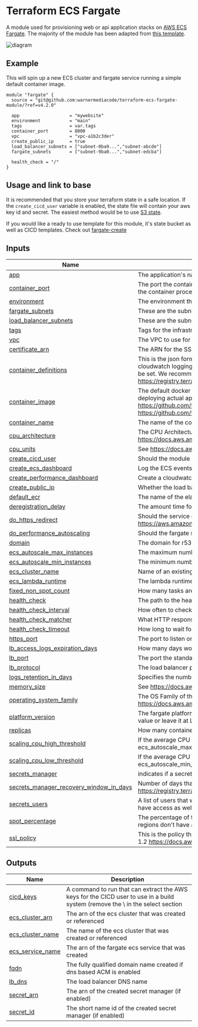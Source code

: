 <!-- BEGIN_TF_DOCS -->
# Terraform ECS Fargate

A module used for provisioning web or api application stacks on [AWS ECS Fargate][fargate]. The majority of the module has been adapted from [this template][fargate-template].

![diagram](diagram.png)

## Example
This will spin up a new ECS cluster and fargate service running a simple default container image.

```
module "fargate" {
  source = "git@github.com:warnermediacode/terraform-ecs-fargate-module/?ref=v4.2.0"

  app                   = "mywebsite"
  environment           = "main"
  tags                  = var.tags
  container_port        = 8000
  vpc                   = "vpc-a1b2c3der"
  create_public_ip      = true
  load_balancer_subnets = ["subnet-0ba9...","subnet-abcde"]
  fargate_subnets       = ["subnet-9ba0...","subnet-edcba"]

  health_check = "/"
}
```

## Usage and link to base

It is recommended that you store your terraform state in a safe location. If the `create_cicd_user` variable is enabled, the state file will contain your aws key id and secret. The easiest method would be to use [S3 state][s3-state].

If you would like a ready to use template for this module, it's state bucket as well as CICD templates. Check out [fargate-create][fargate-create]

## Inputs

| Name | Description | Type | Default | Required |
|------|-------------|------|---------|:--------:|
| <a name="input_app"></a> [app](#input\_app) | The application's name | `string` | n/a | yes |
| <a name="input_container_port"></a> [container\_port](#input\_container\_port) | The port the container will listen on, used for load balancer health check Best practice is that this value is higher than 1024 so the container processes isn't running at root. | `string` | n/a | yes |
| <a name="input_environment"></a> [environment](#input\_environment) | The environment that is being built | `string` | n/a | yes |
| <a name="input_fargate_subnets"></a> [fargate\_subnets](#input\_fargate\_subnets) | These are the subnet ids that the containers will use | `list(any)` | n/a | yes |
| <a name="input_load_balancer_subnets"></a> [load\_balancer\_subnets](#input\_load\_balancer\_subnets) | These are the subnet ids that the load balancer will use | `list(any)` | n/a | yes |
| <a name="input_tags"></a> [tags](#input\_tags) | Tags for the infrastructure | `map(string)` | n/a | yes |
| <a name="input_vpc"></a> [vpc](#input\_vpc) | The VPC to use for the Fargate cluster | `any` | n/a | yes |
| <a name="input_certificate_arn"></a> [certificate\_arn](#input\_certificate\_arn) | The ARN for the SSL certificate, if this is not blank it will use it instead of requesting a dns validated ACM certificate | `string` | `""` | no |
| <a name="input_container_definitions"></a> [container\_definitions](#input\_container\_definitions) | This is the json formatted container definition for the task. By default, a definition with the indicated container image and cloudwatch logging will be provided. Setting this will override the defaults allowing configuration like environment variables to be set. We recommend using this module to help build the json rather than doing it in a large string: https://registry.terraform.io/modules/cloudposse/ecs-container-definition/aws/latest | `string` | `""` | no |
| <a name="input_container_image"></a> [container\_image](#input\_container\_image) | The default docker image to deploy with the infrastructure. Note that you can use the fargate CLI for application concerns like deploying actual application images and environment variables on top of the infrastructure provisioned by this template https://github.com/turnerlabs/fargate note that the source for the turner default backend image is here: https://github.com/turnerlabs/turner-defaultbackend | `string` | `"ghcr.io/warnermedia/fargate-default-backend:v0.9.0"` | no |
| <a name="input_container_name"></a> [container\_name](#input\_container\_name) | The name of the container to run | `string` | `"app"` | no |
| <a name="input_cpu_architecture"></a> [cpu\_architecture](#input\_cpu\_architecture) | The CPU Architecture X86\_64 or ARM64 for Graviton, see https://docs.aws.amazon.com/AmazonECS/latest/developerguide/task_definition_parameters.html#runtime-platform | `string` | `"X86_64"` | no |
| <a name="input_cpu_units"></a> [cpu\_units](#input\_cpu\_units) | See https://docs.aws.amazon.com/AmazonECS/latest/developerguide/task_definition_parameters.html#task_size | `number` | `256` | no |
| <a name="input_create_cicd_user"></a> [create\_cicd\_user](#input\_create\_cicd\_user) | Should the module create an iam user with permissions tuned for cicd (cicf.tf) | `bool` | `false` | no |
| <a name="input_create_ecs_dashboard"></a> [create\_ecs\_dashboard](#input\_create\_ecs\_dashboard) | Log the ECS events happening in fargate and create a cloudwatch dashboard that shows these messages | `bool` | `false` | no |
| <a name="input_create_performance_dashboard"></a> [create\_performance\_dashboard](#input\_create\_performance\_dashboard) | Create a cloudwatch dashboard containing popular performance metrics about fargate | `bool` | `true` | no |
| <a name="input_create_public_ip"></a> [create\_public\_ip](#input\_create\_public\_ip) | Whether the load balancer is available on the public internet. The containers will always get subnet ips. | `bool` | `false` | no |
| <a name="input_default_ecr"></a> [default\_ecr](#input\_default\_ecr) | The name of the elastic container registry in this account that the CICD user will be given write permission | `string` | `""` | no |
| <a name="input_deregistration_delay"></a> [deregistration\_delay](#input\_deregistration\_delay) | The amount time for Elastic Load Balancing to wait before changing the state of a deregistering target from draining to unused | `string` | `"30"` | no |
| <a name="input_do_https_redirect"></a> [do\_https\_redirect](#input\_do\_https\_redirect) | Should the service do http to https redirects, or just standard http hosting? This is done via alb rules https://aws.amazon.com/premiumsupport/knowledge-center/elb-redirect-http-to-https-using-alb/ | `bool` | `false` | no |
| <a name="input_do_performance_autoscaling"></a> [do\_performance\_autoscaling](#input\_do\_performance\_autoscaling) | Should the fargate service scale up and down with cpu usage | `bool` | `false` | no |
| <a name="input_domain"></a> [domain](#input\_domain) | The domain for r53 registration, leave blank to indicate not using route53 | `string` | `""` | no |
| <a name="input_ecs_autoscale_max_instances"></a> [ecs\_autoscale\_max\_instances](#input\_ecs\_autoscale\_max\_instances) | The maximum number of containers that should be running when scaling up | `number` | `4` | no |
| <a name="input_ecs_autoscale_min_instances"></a> [ecs\_autoscale\_min\_instances](#input\_ecs\_autoscale\_min\_instances) | The minimum number of containers that should be running. Must be at least 1. For production, consider using at least "2". | `number` | `1` | no |
| <a name="input_ecs_cluster_name"></a> [ecs\_cluster\_name](#input\_ecs\_cluster\_name) | Name of an existing ECS cluster, if left blank it will create one with the app and environment values | `string` | `""` | no |
| <a name="input_ecs_lambda_runtime"></a> [ecs\_lambda\_runtime](#input\_ecs\_lambda\_runtime) | The lambda runtime for the ecs dashboard, provided here so that it is easy to update to the latest supported | `string` | `"nodejs14.x"` | no |
| <a name="input_fixed_non_spot_count"></a> [fixed\_non\_spot\_count](#input\_fixed\_non\_spot\_count) | How many tasks are required stay normal fargate(non-spot) instances despite the percentages | `number` | `1` | no |
| <a name="input_health_check"></a> [health\_check](#input\_health\_check) | The path to the health check for the load balancer to know if the container(s) are ready | `string` | `"/"` | no |
| <a name="input_health_check_interval"></a> [health\_check\_interval](#input\_health\_check\_interval) | How often to check the liveliness of the container | `string` | `"30"` | no |
| <a name="input_health_check_matcher"></a> [health\_check\_matcher](#input\_health\_check\_matcher) | What HTTP response code to listen for | `string` | `"200"` | no |
| <a name="input_health_check_timeout"></a> [health\_check\_timeout](#input\_health\_check\_timeout) | How long to wait for the response on the health check path | `string` | `"10"` | no |
| <a name="input_https_port"></a> [https\_port](#input\_https\_port) | The port to listen on for HTTPS (if it is enabled), always use 443 | `string` | `"443"` | no |
| <a name="input_lb_access_logs_expiration_days"></a> [lb\_access\_logs\_expiration\_days](#input\_lb\_access\_logs\_expiration\_days) | How many days worth of load balancer logs to keep in s3 | `string` | `"3"` | no |
| <a name="input_lb_port"></a> [lb\_port](#input\_lb\_port) | The port the standard http load balancer will listen on | `string` | `"80"` | no |
| <a name="input_lb_protocol"></a> [lb\_protocol](#input\_lb\_protocol) | The load balancer protocol | `string` | `"HTTP"` | no |
| <a name="input_logs_retention_in_days"></a> [logs\_retention\_in\_days](#input\_logs\_retention\_in\_days) | Specifies the number of days you want to retain log events | `number` | `90` | no |
| <a name="input_memory_size"></a> [memory\_size](#input\_memory\_size) | See https://docs.aws.amazon.com/AmazonECS/latest/developerguide/task_definition_parameters.html#task_size | `number` | `512` | no |
| <a name="input_operating_system_family"></a> [operating\_system\_family](#input\_operating\_system\_family) | The OS Family of the task, see https://docs.aws.amazon.com/AmazonECS/latest/developerguide/task_definition_parameters.html#runtime-platform | `string` | `"LINUX"` | no |
| <a name="input_platform_version"></a> [platform\_version](#input\_platform\_version) | The fargate platform version. These version numbers are different between linux and windows, make sure to use the correct value or leave it at LATEST: https://docs.aws.amazon.com/AmazonECS/latest/developerguide/platform_versions.html | `string` | `"LATEST"` | no |
| <a name="input_replicas"></a> [replicas](#input\_replicas) | How many containers to run | `number` | `1` | no |
| <a name="input_scaling_cpu_high_threshold"></a> [scaling\_cpu\_high\_threshold](#input\_scaling\_cpu\_high\_threshold) | If the average CPU utilization over a minute rises to this threshold, the number of containers will be increased (but not above ecs\_autoscale\_max\_instances). | `string` | `"80"` | no |
| <a name="input_scaling_cpu_low_threshold"></a> [scaling\_cpu\_low\_threshold](#input\_scaling\_cpu\_low\_threshold) | If the average CPU utilization over a minute drops to this threshold, the number of containers will be reduced (but not below ecs\_autoscale\_min\_instances). | `string` | `"20"` | no |
| <a name="input_secrets_manager"></a> [secrets\_manager](#input\_secrets\_manager) | indicates if a secrets manager | `bool` | `false` | no |
| <a name="input_secrets_manager_recovery_window_in_days"></a> [secrets\_manager\_recovery\_window\_in\_days](#input\_secrets\_manager\_recovery\_window\_in\_days) | Number of days that secrets manager will wait before fully deleting a secret, set to 0 to delete immediately https://registry.terraform.io/providers/hashicorp/aws/latest/docs/resources/secretsmanager_secret#recovery_window_in_days | `number` | `7` | no |
| <a name="input_secrets_users"></a> [secrets\_users](#input\_secrets\_users) | A list of users that will have full access to the secrets manager and its kms key, the current user applying the terraform will have access as well. | `list(any)` | `[]` | no |
| <a name="input_spot_percentage"></a> [spot\_percentage](#input\_spot\_percentage) | The percentage of tasks in the service that should run as spot instances. This also works for ARM/Graviton, but beware, some regions don't have any capacity or support for ARM spot | `number` | `0` | no |
| <a name="input_ssl_policy"></a> [ssl\_policy](#input\_ssl\_policy) | This is the policy that controls the specifics about TLS/SSL versions and supported ciphers. This default will only support TLS 1.2 https://docs.aws.amazon.com/elasticloadbalancing/latest/application/create-https-listener.html#describe-ssl-policies | `string` | `"ELBSecurityPolicy-TLS-1-2-Ext-2018-06"` | no |

## Outputs

| Name | Description |
|------|-------------|
| <a name="output_cicd_keys"></a> [cicd\_keys](#output\_cicd\_keys) | A command to run that can extract the AWS keys for the CICD user to use in a build system (remove the \ in the select section |
| <a name="output_ecs_cluster_arn"></a> [ecs\_cluster\_arn](#output\_ecs\_cluster\_arn) | The arn of the ecs cluster that was created or referenced |
| <a name="output_ecs_cluster_name"></a> [ecs\_cluster\_name](#output\_ecs\_cluster\_name) | The name of the ecs cluster that was created or referenced |
| <a name="output_ecs_service_name"></a> [ecs\_service\_name](#output\_ecs\_service\_name) | The arn of the fargate ecs service that was created |
| <a name="output_fqdn"></a> [fqdn](#output\_fqdn) | The fully qualified domain name created if dns based ACM is enabled |
| <a name="output_lb_dns"></a> [lb\_dns](#output\_lb\_dns) | The load balancer DNS name |
| <a name="output_secret_arn"></a> [secret\_arn](#output\_secret\_arn) | The arn of the created secret manager (if enabled) |
| <a name="output_secret_id"></a> [secret\_id](#output\_secret\_id) | The short name id of the created secret manager (if enabled) |

[fargate]: https://aws.amazon.com/fargate/
[fargate-template]: https://github.com/turnerlabs/terraform-ecs-fargate
[s3-state]: https://www.terraform.io/language/settings/backends/s3
[fargate-create]: https://github.com/turnerlabs/fargate-create
<!-- END_TF_DOCS -->